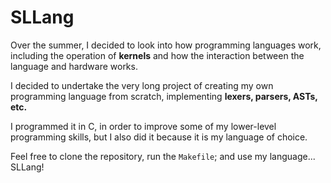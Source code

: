# SLLang
Over the summer, I decided to look into how programming languages work, including the operation of **kernels** and how the interaction between the language and hardware works. 

I decided to undertake the very long project of creating my own programming language from scratch, implementing **lexers, parsers, ASTs, etc.** 

I programmed it in C, in order to improve some of my lower-level programming skills, but I also did it because it is my language of choice. 

Feel free to clone the repository, run the `Makefile`; and use my language... SLLang!
